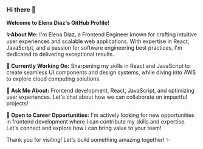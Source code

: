 ### Hi there 👋

**Welcome to Elena Diaz's GitHub Profile!**

**✨About Me:**
I'm Elena Diaz, a Frontend Engineer known for crafting intuitive user experiences and scalable web applications. With expertise in React, JavaScript, and a passion for software engineering best practices, I'm dedicated to delivering exceptional results.

**🔭 Currently Working On:**
Sharpening my skills in React and JavaScript to create seamless UI components and design systems, while diving into AWS to explore cloud computing solutions.

**💬 Ask Me About:**
Frontend development, React, JavaScript, and optimizing user experiences. Let's chat about how we can collaborate on impactful projects!

**💼 Open to Career Opportunities:**
I'm actively looking for new opportunities in frontend development where I can contribute my skills and expertise. Let's connect and explore how I can bring value to your team!

Thank you for visiting! Let's build something amazing together! ✨ 


